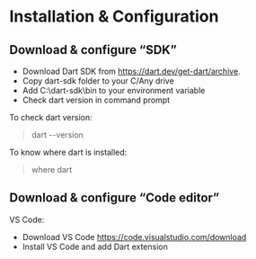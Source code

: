 # Installation & Configuration

## Download & configure “SDK”

- Download Dart SDK from <https://dart.dev/get-dart/archive>.
- Copy dart-sdk folder to your C/Any drive
- Add C:\dart-sdk\bin to your environment variable
- Check dart version in command prompt

To check dart version:
> dart --version

To know where dart is installed:
> where dart

## Download & configure “Code editor”

VS Code:

- Download VS Code <https://code.visualstudio.com/download>
- Install VS Code and add Dart extension

